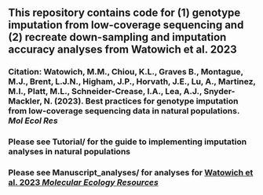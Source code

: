 ## This repository contains code for (1) genotype imputation from low-coverage sequencing and (2) recreate down-sampling and imputation accuracy analyses from Watowich et al. 2023

### Citation: Watowich, M.M., Chiou, K.L., Graves B., Montague, M.J., Brent, L.J.N., Higham, J.P., Horvath, J.E., Lu, A., Martinez, M.I., Platt, M.L., Schneider-Crease, I.A., Lea, A.J., Snyder-Mackler, N. (2023). Best practices for genotype imputation from low-coverage sequencing data in natural populations. _Mol Ecol Res_

### Please see Tutorial/ for the guide to implementing imputation analyses in natural populations 

### Please see Manuscript_analyses/ for analyses for [Watowich et al. 2023 _Molecular Ecology Resources_](https://onlinelibrary.wiley.com/doi/10.1111/1755-0998.13854?af=R)
